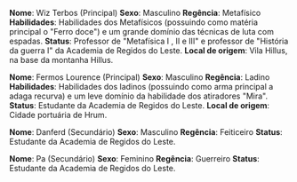 **Nome**: Wiz Terbos (Principal)
**Sexo**: Masculino
**Regência**: Metafísico
**Habilidades**: Habilidades dos Metafísicos (possuindo como matéria principal o "Ferro doce") e um grande domínio das técnicas de luta com espadas.
**Status**: Professor de "Metafísica I , II e III" e professor de "História da guerra I" da Academia de Regidos do Leste.
**Local de origem**: Vila Hillus, na base da montanha Hillus.

**Nome**: Fermos Lourence (Principal)
**Sexo**: Masculino
**Regência**: Ladino
**Habilidades**: Habilidades dos ladinos (possuindo como arma principal a adaga recurva) e um leve domínio da habilidade dos atiradores "Mira".
**Status**: Estudante da Academia de Regidos do Leste.
**Local de origem**: Cidade portuária de Hrum.

**Nome**: Danferd (Secundário)
**Sexo**: Masculino
**Regência**: Feiticeiro
**Status**: Estudante da Academia de Regidos do Leste.

**Nome**: Pa (Secundário)
**Sexo**: Feminino
**Regência**: Guerreiro
**Status**: Estudante da Academia de Regidos do Leste.

